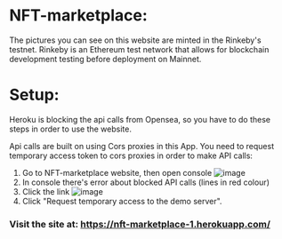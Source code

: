 # NFT-marketplace:

The pictures you can see on this website are minted in the Rinkeby's testnet. 
Rinkeby is an Ethereum test network that allows for blockchain development testing before deployment on Mainnet.

# Setup:

Heroku is blocking the api calls from Opensea, so you have to do these steps in order to use the website.

Api calls are built on using Cors proxies in this App. You need to request temporary access token to cors proxies in order to make API calls:


1. Go to NFT-marketplace website, then open console
![image](https://user-images.githubusercontent.com/86682573/150862475-2dcb507d-cfcc-4ae1-81c0-41868aa6f527.png)
2. In console there's error about blocked API calls (lines in red colour)
3. Click the link
![image](https://user-images.githubusercontent.com/86682573/150862044-f1fe617e-f46a-44a1-b958-47212b20e606.png)
4. Click "Request temporary access to the demo server".

### Visit the site at: https://nft-marketplace-1.herokuapp.com/

